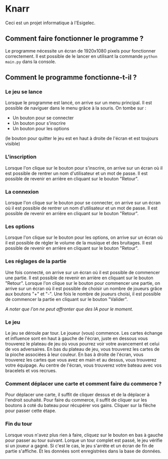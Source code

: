 # Knarr

Ceci est un projet informatique à l'Esigelec.

## Comment faire fonctionner le programme ?

Le programme nécessite un écran de 1920x1080 pixels pour fonctionner correctement. Il est possible de le lancer en utilisant la commande `python main.py` dans la console.

## Comment le programme fonctionne-t-il ?

### Le jeu se lance

Lorsque le programme est lancé, on arrive sur un menu principal. Il est possible de naviguer dans le menu grâce à la souris.
On tombe sur :
- Un bouton pour se connecter
- Un bouton pour s'inscrire
- Un bouton pour les options

(le bouton pour quitter le jeu est en haut à droite de l'écran et est toujours visible)

### L'inscription

Lorsque l'on clique sur le bouton pour s'inscrire, on arrive sur un écran où il est possible de rentrer un nom d'utilisateur et un mot de passe. Il est possible de revenir en arrière en cliquant sur le bouton "Retour".

### La connexion

Lorsque l'on clique sur le bouton pour se connecter, on arrive sur un écran où il est possible de rentrer un nom d'utilisateur et un mot de passe. Il est possible de revenir en arrière en cliquant sur le bouton "Retour".

### Les options

Lorsque l'on clique sur le bouton pour les options, on arrive sur un écran où il est possible de régler le volume de la musique et des bruitages. Il est possible de revenir en arrière en cliquant sur le bouton "Retour".

### Les réglages de la partie

Une fois connecté, on arrive sur un écran où il est possible de commencer une partie. Il est possible de revenir en arrière en cliquant sur le bouton "Retour". Lorsque l'on clique sur le bouton pour commencer une partie, on arrive sur un écran où il est possible de choisir un nombre de joueurs grâce aux boutons "+" et "-". Une fois le nombre de joueurs choisi, il est possible de commencer la partie en cliquant sur le bouton "Valider".

*A noter que l'on ne peut affronter que des IA pour le moment.*

### Le jeu

Le jeu se déroule par tour.
Le joueur (vous) commence.
Les cartes échange et influence sont en haut à gauche de l'écran, juste en dessous vous trouverez le plateau de jeu où vous pourrez voir votre avancement et celui de vos adversaires.
En bas du plateau de jeu, vous trouverez les cartes de la pioche associées à leur couleur.
En bas à droite de l'écran, vous trouverez les cartes que vous avez en main et au dessus, vous trouverez votre équipage.
Au centre de l'écran, vous trouverez votre bateau avec vos bracelets et vos recrues.

### Comment déplacer une carte et comment faire du commerce ?

Pour déplacer une carte, il suffit de cliquer dessus et de la déplacer à l'endroit souhaité.
Pour faire du commerce, il suffit de cliquer sur les boutons à coté du bateau pour récupérer vos gains. Cliquer sur la flèche pour passer cette étape.

### Fin du tour

Lorsque vous n'avez plus rien à faire, cliquez sur le bouton en bas à gauche pour passer au tour suivant.
Lorque un tour complet est passé, le jeu vérifie si un joueur a gagné. Si c'est le cas, le jeu s'arrête et un écran de fin de partie s'affiche. Et les données sont enregistrées dans la base de données.

